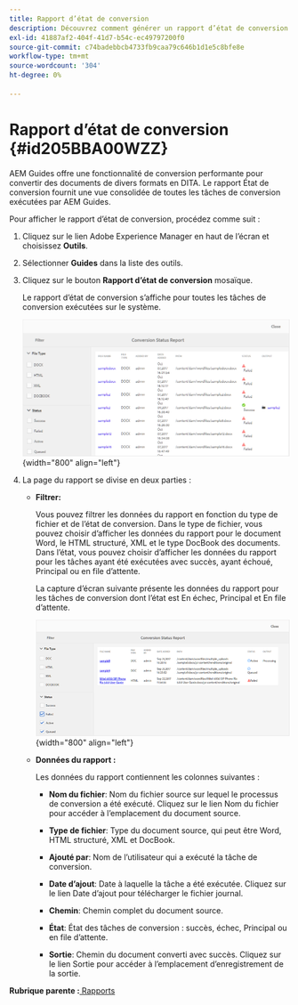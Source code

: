 ```yaml
---
title: Rapport d’état de conversion
description: Découvrez comment générer un rapport d’état de conversion
exl-id: 41887af2-404f-41d7-b54c-ec49797200f0
source-git-commit: c74badebbcb4733fb9caa79c646b1d1e5c8bfe8e
workflow-type: tm+mt
source-wordcount: '304'
ht-degree: 0%

---
```


# Rapport d’état de conversion {#id205BBA00WZZ}

AEM Guides offre une fonctionnalité de conversion performante pour convertir des documents de divers formats en DITA. Le rapport État de conversion fournit une vue consolidée de toutes les tâches de conversion exécutées par AEM Guides.

Pour afficher le rapport d’état de conversion, procédez comme suit :

1. Cliquez sur le lien Adobe Experience Manager en haut de l’écran et choisissez **Outils**.

1. Sélectionner **Guides** dans la liste des outils.

1. Cliquez sur le bouton **Rapport d’état de conversion** mosaïque.

   Le rapport d’état de conversion s’affiche pour toutes les tâches de conversion exécutées sur le système.

   ![](images/conversion-status-report.png){width="800" align="left"}

1. La page du rapport se divise en deux parties :

   - **Filtrer:**

      Vous pouvez filtrer les données du rapport en fonction du type de fichier et de l’état de conversion. Dans le type de fichier, vous pouvez choisir d’afficher les données du rapport pour le document Word, le HTML structuré, XML et le type DocBook des documents. Dans l’état, vous pouvez choisir d’afficher les données du rapport pour les tâches ayant été exécutées avec succès, ayant échoué, Principal ou en file d’attente.

      La capture d’écran suivante présente les données du rapport pour les tâches de conversion dont l’état est En échec, Principal et En file d’attente.

      ![](images/conversion-report-failed-active-queued.png){width="800" align="left"}

   - **Données du rapport :**

      Les données du rapport contiennent les colonnes suivantes :

      - **Nom du fichier**: Nom du fichier source sur lequel le processus de conversion a été exécuté. Cliquez sur le lien Nom du fichier pour accéder à l’emplacement du document source.

      - **Type de fichier**: Type du document source, qui peut être Word, HTML structuré, XML et DocBook.

      - **Ajouté par**: Nom de l’utilisateur qui a exécuté la tâche de conversion.

      - **Date d’ajout**: Date à laquelle la tâche a été exécutée. Cliquez sur le lien Date d’ajout pour télécharger le fichier journal.

      - **Chemin**: Chemin complet du document source.

      - **État**: État des tâches de conversion : succès, échec, Principal ou en file d’attente.

      - **Sortie**: Chemin du document converti avec succès. Cliquez sur le lien Sortie pour accéder à l’emplacement d’enregistrement de la sortie.


**Rubrique parente :**[ Rapports](reports-intro.md)
